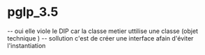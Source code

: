 # pglp_3.5
--  oui elle viole le DIP car la classe metier uttilise une classe (objet technique )
--  sollution c'est de créer une interface afain d'éviter l'instantiation 
